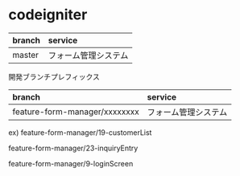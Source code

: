 # codeigniter

| branch | service |
| :-- | :-- |
| master | フォーム管理システム |

開発ブランチプレフィックス

| branch | service |
| :-- | :-- |
| feature-form-manager/xxxxxxxx | フォーム管理システム |

ex)
feature-form-manager/19-customerList

feature-form-manager/23-inquiryEntry

feature-form-manager/9-loginScreen
